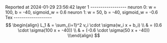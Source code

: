 Reported at 2024-01-29 23:56:42
layer 1 ------------------
neuron 0: w = 100, b = -40, sigmoid_w = 0.6
neuron 1: w = 50, b = -40, sigmoid_w = -0.6
Tex -------------------
$$
\begin{align}
L_1 & = \sum_{i=1}^2 v_i \cdot \sigma(w_i x + b_i) \\ 
& = (0.6 \cdot \sigma(100 x + -40)) \\
& + (-0.6 \cdot \sigma(50 x + -40)) \\\end{align}
$$